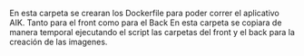 En esta carpeta se crearan los Dockerfile para poder correr el aplicativo AIK. Tanto para el front como para el Back
En esta carpeta se copiara de manera temporal ejecutando el script las carpetas del front y el back para la creación de las imagenes.